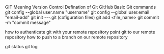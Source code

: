 GIT 
Meaning Version Control
Defination of Git
GitHub
Basic Git commands
git config --global user.name "username"
git config --global user.email "email-add"
git init    ---.git (cofiguration files)
git add <file_name>
git commit -m "commit message"



how to authenticate git with your remote repository
point git to our remote repository
how to push to a branch on our remote repository

git status
git log